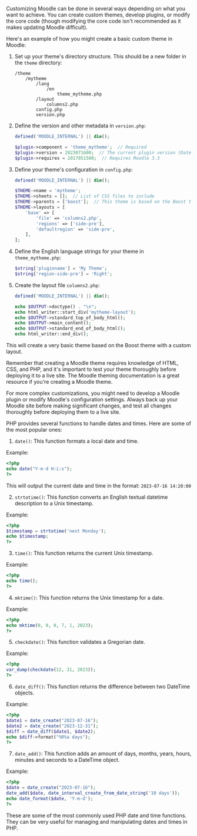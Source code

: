 Customizing Moodle can be done in several ways depending on what you want to achieve. You can create custom themes, develop plugins, or modify the core code (though modifying the core code isn't recommended as it makes updating Moodle difficult).

Here's an example of how you might create a basic custom theme in Moodle:

1. Set up your theme's directory structure. This should be a new folder in the `theme` directory:

   ```
   /theme
       /mytheme
           /lang
               /en
                   theme_mytheme.php
           /layout
               columns2.php
           config.php
           version.php
   ```

2. Define the version and other metadata in `version.php`:

   ```php
   defined('MOODLE_INTERNAL') || die();

   $plugin->component = 'theme_mytheme';  // Required
   $plugin->version = 2023071600;  // The current plugin version (Date: YYYYMMDDXX)
   $plugin->requires = 2017051500;  // Requires Moodle 3.3
   ```

3. Define your theme's configuration in `config.php`:

   ```php
   defined('MOODLE_INTERNAL') || die();

   $THEME->name = 'mytheme';
   $THEME->sheets = [];  // List of CSS files to include
   $THEME->parents = ['boost'];  // This theme is based on the Boost theme
   $THEME->layouts = [
       'base' => [
           'file' => 'columns2.php',
           'regions' => ['side-pre'],
           'defaultregion' => 'side-pre',
       ],
   ];
   ```

4. Define the English language strings for your theme in `theme_mytheme.php`:

   ```php
   $string['pluginname'] = 'My Theme';
   $string['region-side-pre'] = 'Right';
   ```

5. Create the layout file `columns2.php`:

   ```php
   defined('MOODLE_INTERNAL') || die();

   echo $OUTPUT->doctype() . "\n";
   echo html_writer::start_div('mytheme-layout');
   echo $OUTPUT->standard_top_of_body_html();
   echo $OUTPUT->main_content();
   echo $OUTPUT->standard_end_of_body_html();
   echo html_writer::end_div();
   ```

This will create a very basic theme based on the Boost theme with a custom layout.

Remember that creating a Moodle theme requires knowledge of HTML, CSS, and PHP, and it's important to test your theme thoroughly before deploying it to a live site. The Moodle theming documentation is a great resource if you're creating a Moodle theme.

For more complex customizations, you might need to develop a Moodle plugin or modify Moodle's configuration settings. Always back up your Moodle site before making significant changes, and test all changes thoroughly before deploying them to a live site.


PHP provides several functions to handle dates and times. Here are some of the most popular ones:

1. `date()`: This function formats a local date and time.

Example:

```php
<?php
echo date("Y-m-d H:i:s");
?>
```
This will output the current date and time in the format: `2023-07-16 14:20:00` 

2. `strtotime()`: This function converts an English textual datetime description to a Unix timestamp.

Example:

```php
<?php
$timestamp = strtotime('next Monday');
echo $timestamp;
?>
```

3. `time()`: This function returns the current Unix timestamp.

Example:

```php
<?php
echo time();
?>
```

4. `mktime()`: This function returns the Unix timestamp for a date.

Example:

```php
<?php
echo mktime(0, 0, 0, 7, 1, 2023);
?>
```

5. `checkdate()`: This function validates a Gregorian date.

Example:

```php
<?php
var_dump(checkdate(12, 31, 2023));
?>
```

6. `date_diff()`: This function returns the difference between two DateTime objects.

Example:

```php
<?php
$date1 = date_create("2023-07-16");
$date2 = date_create("2023-12-31");
$diff = date_diff($date1, $date2);
echo $diff->format("%R%a days");
?>
```

7. `date_add()`: This function adds an amount of days, months, years, hours, minutes and seconds to a DateTime object.

Example:

```php
<?php
$date = date_create("2023-07-16");
date_add($date, date_interval_create_from_date_string('10 days'));
echo date_format($date, 'Y-m-d');
?>
```

These are some of the most commonly used PHP date and time functions. They can be very useful for managing and manipulating dates and times in PHP.